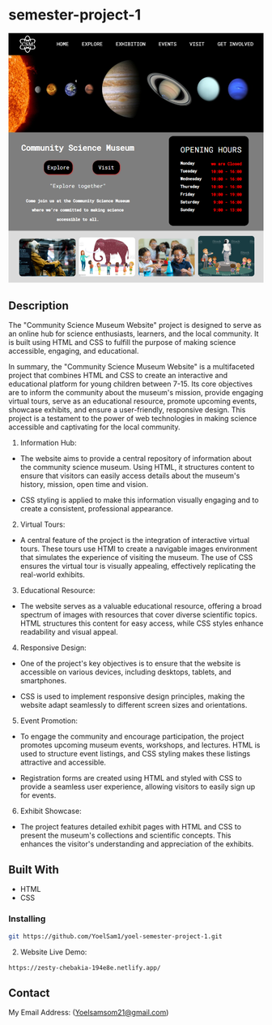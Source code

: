 # semester-project-1

![image](/pic/SemesterProject1.png)

## Description

The "Community Science Museum Website" project is designed to serve as an online hub for science enthusiasts, learners, and the local community. It is built using HTML and CSS to fulfill the purpose of making science accessible, engaging, and educational.

In summary, the "Community Science Museum Website" is a multifaceted project that combines HTML and CSS to create an interactive and educational platform for young children between 7-15. Its core objectives are to inform the community about the museum's mission, provide engaging virtual tours, serve as an educational resource, promote upcoming events, showcase exhibits, and ensure a user-friendly, responsive design. This project is a testament to the power of web technologies in making science accessible and captivating for the local community.

1. Information Hub:

- The website aims to provide a central repository of information about the community science museum. Using HTML, it structures content to ensure that visitors can easily access details about the museum's history, mission, open time and vision.

- CSS styling is applied to make this information visually engaging and to create a consistent, professional appearance.

2. Virtual Tours:

- A central feature of the project is the integration of interactive virtual tours. These tours use HTMl to create a navigable images environment that simulates the experience of visiting the museum. The use of CSS ensures the virtual tour is visually appealing, effectively replicating the real-world exhibits.

3. Educational Resource:

- The website serves as a valuable educational resource, offering a broad spectrum of images with resources that cover diverse scientific topics. HTML structures this content for easy access, while CSS styles enhance readability and visual appeal.

4. Responsive Design:

- One of the project's key objectives is to ensure that the website is accessible on various devices, including desktops, tablets, and smartphones.

- CSS is used to implement responsive design principles, making the website adapt seamlessly to different screen sizes and orientations.

5. Event Promotion:

- To engage the community and encourage participation, the project promotes upcoming museum events, workshops, and lectures. HTML is used to structure event listings, and CSS styling makes these listings attractive and accessible.

- Registration forms are created using HTML and styled with CSS to provide a seamless user experience, allowing visitors to easily sign up for events.

6. Exhibit Showcase:

- The project features detailed exhibit pages with HTML and CSS to present the museum's collections and scientific concepts. This enhances the visitor's understanding and appreciation of the exhibits.

## Built With

- HTML
- CSS

### Installing

```bash
git https://github.com/YoelSam1/yoel-semester-project-1.git
```

2. Website Live Demo:

```
https://zesty-chebakia-194e8e.netlify.app/
```

## Contact

My Email Address: (Yoelsamsom21@gmail.com)
